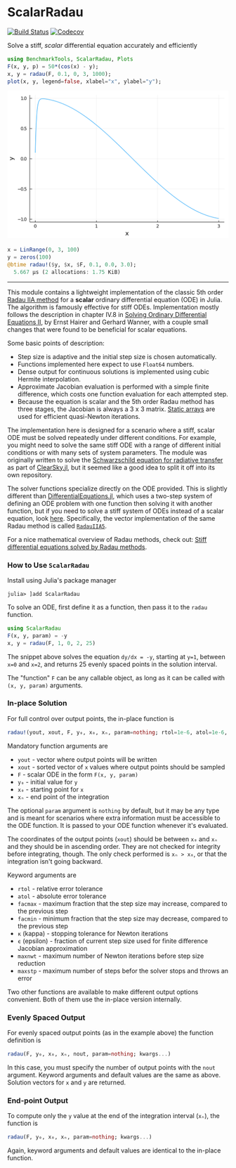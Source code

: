 # ScalarRadau

[![Build Status](https://github.com/markmbaum/ScalarRadau.jl/workflows/CI/badge.svg)](https://github.com/markmbaum/ScalarRadau.jl/actions)
[![Codecov](https://img.shields.io/codecov/c/github/markmbaum/ScalarRadau.jl?logo=Codecov)](https://app.codecov.io/gh/markmbaum/ScalarRadau.jl)

Solve a stiff, *scalar* differential equation accurately and efficiently
```julia
using BenchmarkTools, ScalarRadau, Plots
F(x, y, p) = 50*(cos(x) - y);
x, y = radau(F, 0.1, 0, 3, 1000);
plot(x, y, legend=false, xlabel="x", ylabel="y");
```
![example](img/example.png)

```julia
x = LinRange(0, 3, 100)
y = zeros(100)
@btime radau!($y, $x, $F, 0.1, 0.0, 3.0);
  5.667 μs (2 allocations: 1.75 KiB)
```

-----

This module contains a lightweight implementation of the classic 5th order [Radau IIA method](https://link.springer.com/referenceworkentry/10.1007%2F978-3-540-70529-1_139) for a **scalar** ordinary differential equation (ODE) in Julia. The algorithm is famously effective for stiff ODEs. Implementation mostly follows the description in chapter IV.8 in [Solving Ordinary Differential Equations II](https://www.springer.com/gp/book/9783540604525), by Ernst Hairer and Gerhard Wanner, with a couple small changes that were found to be beneficial for scalar equations.

Some basic points of description:
* Step size is adaptive and the initial step size is chosen automatically.
* Functions implemented here expect to use `Float64` numbers.
* Dense output for continuous solutions is implemented using cubic Hermite interpolation.
* Approximate Jacobian evaluation is performed with a simple finite difference, which costs one function evaluation for each attempted step.
* Because the equation is scalar and the 5th order Radau method has three stages, the Jacobian is always a 3 x 3 matrix. [Static arrays](https://github.com/JuliaArrays/StaticArrays.jl) are used for efficient quasi-Newton iterations.

The implementation here is designed for a scenario where a stiff, scalar ODE must be solved repeatedly under different conditions. For example, you might need to solve the same stiff ODE with a range of different initial conditions or with many sets of system parameters. The module was originally written to solve the [Schwarzschild equation for radiative transfer](https://en.wikipedia.org/wiki/Schwarzschild%27s_equation_for_radiative_transfer) as part of [ClearSky.jl](https://github.com/markmbaum/ClearSky.jl), but it seemed like a good idea to split it off into its own repository.

The solver functions specialize directly on the ODE provided. This is slightly different than [DifferentialEquations.jl](https://github.com/SciML/DifferentialEquations.jl), which uses a two-step system of defining an ODE problem with one function then solving it with another function, but if you need to solve a stiff system of ODEs instead of a scalar equation, look [here](https://diffeq.sciml.ai/stable/solvers/ode_solve/#Stiff-Problems). Specifically, the vector implementation of the same Radau method is called [`RadauIIA5`](https://diffeq.sciml.ai/stable/solvers/ode_solve/#Fully-Implicit-Runge-Kutta-Methods-(FIRK)).

For a nice mathematical overview of Radau methods, check out: [Stiff differential equations solved by Radau methods](https://www.sciencedirect.com/science/article/pii/S037704279900134X).

### How to Use `ScalarRadau`

Install using Julia's package manager
```shell
julia> ]add ScalarRadau
```

To solve an ODE, first define it as a function, then pass it to the `radau` function.
```julia
using ScalarRadau
F(x, y, param) = -y
x, y = radau(F, 1, 0, 2, 25)
```
The snippet above solves the equation `dy/dx = -y`, starting at `y=1`, between `x=0` and `x=2`, and returns 25 evenly spaced points in the solution interval.

The "function" `F` can be any callable object, as long as it can be called with `(x, y, param)` arguments.

### In-place Solution

For full control over output points, the in-place function is

```julia
radau!(yout, xout, F, y₀, x₀, xₙ, param=nothing; rtol=1e-6, atol=1e-6, facmax=100.0, facmin=0.01, κ=1e-3, ϵ=0.25, maxnwt=7, maxstp=1000000)
```
Mandatory function arguments are
* `yout` - vector where output points will be written
* `xout` - sorted vector of `x` values where output points should be sampled
* `F` - scalar ODE in the form `F(x, y, param)`
* `y₀` - initial value for `y`
* `x₀` - starting point for `x`
* `xₙ` - end point of the integration

The optional `param` argument is `nothing` by default, but it may be any type and is meant for scenarios where extra information must be accessible to the ODE function. It is passed to your ODE function whenever it's evaluated.

The coordinates of the output points (`xout`) should be between `x₀` and `xₙ` and they should be in ascending order. They are not checked for integrity before integrating, though. The only check performed is `xₙ > x₀`, or that the integration isn't going backward.

Keyword arguments are
* `rtol` - relative error tolerance
* `atol` - absolute error tolerance
* `facmax` - maximum fraction that the step size may increase, compared to the previous step
* `facmin` - minimum fraction that the step size may decrease, compared to the previous step
* `κ` (kappa) - stopping tolerance for Newton iterations
* `ϵ` (epsilon) - fraction of current step size used for finite difference Jacobian approximation
* `maxnwt` - maximum number of Newton iterations before step size reduction
* `maxstp` - maximum number of steps befor the solver stops and throws an error

Two other functions are available to make different output options convenient. Both of them use the in-place version internally.

### Evenly Spaced Output

For evenly spaced output points (as in the example above) the function definition is

```julia
radau(F, y₀, x₀, xₙ, nout, param=nothing; kwargs...)
```

In this case, you must specify the number of output points with the `nout` argument. Keyword arguments and default values are the same as above. Solution vectors for `x` and `y` are returned.

### End-point Output

To compute only the `y` value at the end of the integration interval (`xₙ`), the function is
```julia
radau(F, y₀, x₀, xₙ, param=nothing; kwargs...)
```
Again, keyword arguments and default values are identical to the in-place function.
